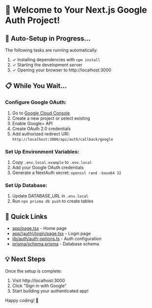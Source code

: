 # 🎉 Welcome to Your Next.js Google Auth Project!

## 🚀 Auto-Setup in Progress...

The following tasks are running automatically:
1. ✓ Installing dependencies with `npm install`
2. ✓ Starting the development server
3. ✓ Opening your browser to http://localhost:3000

## 📋 While You Wait...

### Configure Google OAuth:
1. Go to [Google Cloud Console](https://console.cloud.google.com/)
2. Create a new project or select existing
3. Enable Google+ API
4. Create OAuth 2.0 credentials
5. Add authorized redirect URI: `http://localhost:3000/api/auth/callback/google`

### Set Up Environment Variables:
1. Copy `.env.local.example` to `.env.local`
2. Add your Google OAuth credentials
3. Generate a NextAuth secret: `openssl rand -base64 32`

### Set Up Database:
1. Update DATABASE_URL in `.env.local`
2. Run `npx prisma db push` to create tables

## 🎯 Quick Links

- [app/page.tsx](app/page.tsx) - Home page
- [app/(auth)/login/page.tsx](app/(auth)/login/page.tsx) - Login page
- [lib/auth/auth-options.ts](lib/auth/auth-options.ts) - Auth configuration
- [prisma/schema.prisma](prisma/schema.prisma) - Database schema

## 💡 Next Steps

Once the setup is complete:
1. Visit http://localhost:3000
2. Click "Sign in with Google"
3. Start building your authenticated app!

Happy coding! 🚀
